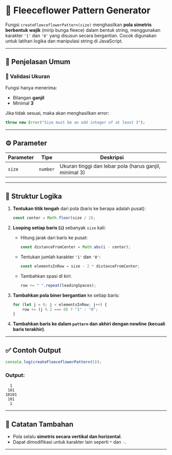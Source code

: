 
# 🌼 Fleeceflower Pattern Generator

Fungsi `createFleeceflowerPattern(size)` menghasilkan **pola simetris berbentuk wajik** (mirip bunga fleece) dalam bentuk string, menggunakan karakter `'1'` dan `'0'` yang disusun secara bergantian. Cocok digunakan untuk latihan logika dan manipulasi string di JavaScript.

---

## 🧠 Penjelasan Umum

### 🔢 Validasi Ukuran

Fungsi hanya menerima:
- Bilangan **ganjil**
- Minimal **3**

Jika tidak sesuai, maka akan menghasilkan error:

```javascript
throw new Error("Size must be an odd integer of at least 3");
```

---

## ⚙️ Parameter

| Parameter | Tipe     | Deskripsi                                                   |
|-----------|----------|-------------------------------------------------------------|
| `size`    | `number` | Ukuran tinggi dan lebar pola (harus ganjil, minimal 3)       |

---

## 🧩 Struktur Logika

1. **Tentukan titik tengah** dari pola (baris ke berapa adalah pusat):
   ```javascript
   const center = Math.floor(size / 2);
   ```

2. **Looping setiap baris (`i`)** sebanyak `size` kali:
   - Hitung jarak dari baris ke pusat:
     ```javascript
     const distanceFromCenter = Math.abs(i - center);
     ```
   - Tentukan jumlah karakter `'1'` dan `'0'`:
     ```javascript
     const elementsInRow = size - 2 * distanceFromCenter;
     ```
   - Tambahkan spasi di kiri:
     ```javascript
     row += " ".repeat(leadingSpaces);
     ```

3. **Tambahkan pola biner bergantian** ke setiap baris:
   ```javascript
   for (let j = 0; j < elementsInRow; j++) {
       row += (j % 2 === 0) ? "1" : "0";
   }
   ```

4. **Tambahkan baris ke dalam `pattern` dan akhiri dengan newline (kecuali baris terakhir)**.

---

## ✅ Contoh Output

```javascript
console.log(createFleeceflowerPattern(5));
```

### Output:
```
  1  
 101 
10101
 101 
  1  
```

---

## 📌 Catatan Tambahan

- Pola selalu **simetris secara vertikal dan horizontal**.
- Dapat dimodifikasi untuk karakter lain seperti `*` dan `-`.

---
